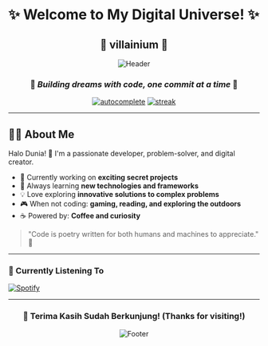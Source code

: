 # ✨ Welcome to My Digital Universe! ✨

<div align="center">
  
  ## 🚀 villainium 🚀
  
  ![Header](https://capsule-render.vercel.app/api?type=waving&color=gradient&height=300&section=header&text=Hello%20World!&fontSize=90&animation=fadeIn)

  ### 🌟 _Building dreams with code, one commit at a time_ 🌟
  
  [![autocomplete](https://codeium.com/badges/user/villainium/autocomplete)](https://codeium.com/profile/villainium) [![streak](https://codeium.com/badges/v2/user/villainium/streak)](https://codeium.com/profile/villainium)
  
</div>

---

## 🧙‍♂️ About Me 

Halo Dunia! 👋 I'm a passionate developer, problem-solver, and digital creator.

- 🔭 Currently working on **exciting secret projects**
- 🌱 Always learning **new technologies and frameworks**
- 💡 Love exploring **innovative solutions to complex problems**
- 🎮 When not coding: **gaming, reading, and exploring the outdoors**
- ☕ Powered by: **Coffee and curiosity**

> "Code is poetry written for both humans and machines to appreciate." 💭

---

### 🎵 Currently Listening To

[![Spotify](https://novatorem.vercel.app/api/spotify?background_color=0d1117&border_color=ffffff)](https://open.spotify.com/user/villainium)
  
</div>

---


<div align="center">
  
  ### 🙏 Terima Kasih Sudah Berkunjung! (Thanks for visiting!)
  
  ![Footer](https://capsule-render.vercel.app/api?type=waving&color=gradient&height=100&section=footer)
  
</div>
